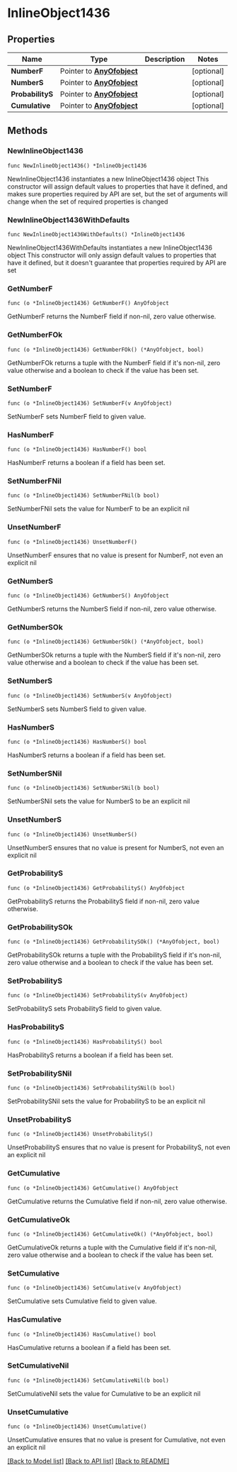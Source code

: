 # InlineObject1436

## Properties

Name | Type | Description | Notes
------------ | ------------- | ------------- | -------------
**NumberF** | Pointer to [**AnyOfobject**](anyOf&lt;object&gt;.md) |  | [optional] 
**NumberS** | Pointer to [**AnyOfobject**](anyOf&lt;object&gt;.md) |  | [optional] 
**ProbabilityS** | Pointer to [**AnyOfobject**](anyOf&lt;object&gt;.md) |  | [optional] 
**Cumulative** | Pointer to [**AnyOfobject**](anyOf&lt;object&gt;.md) |  | [optional] 

## Methods

### NewInlineObject1436

`func NewInlineObject1436() *InlineObject1436`

NewInlineObject1436 instantiates a new InlineObject1436 object
This constructor will assign default values to properties that have it defined,
and makes sure properties required by API are set, but the set of arguments
will change when the set of required properties is changed

### NewInlineObject1436WithDefaults

`func NewInlineObject1436WithDefaults() *InlineObject1436`

NewInlineObject1436WithDefaults instantiates a new InlineObject1436 object
This constructor will only assign default values to properties that have it defined,
but it doesn't guarantee that properties required by API are set

### GetNumberF

`func (o *InlineObject1436) GetNumberF() AnyOfobject`

GetNumberF returns the NumberF field if non-nil, zero value otherwise.

### GetNumberFOk

`func (o *InlineObject1436) GetNumberFOk() (*AnyOfobject, bool)`

GetNumberFOk returns a tuple with the NumberF field if it's non-nil, zero value otherwise
and a boolean to check if the value has been set.

### SetNumberF

`func (o *InlineObject1436) SetNumberF(v AnyOfobject)`

SetNumberF sets NumberF field to given value.

### HasNumberF

`func (o *InlineObject1436) HasNumberF() bool`

HasNumberF returns a boolean if a field has been set.

### SetNumberFNil

`func (o *InlineObject1436) SetNumberFNil(b bool)`

 SetNumberFNil sets the value for NumberF to be an explicit nil

### UnsetNumberF
`func (o *InlineObject1436) UnsetNumberF()`

UnsetNumberF ensures that no value is present for NumberF, not even an explicit nil
### GetNumberS

`func (o *InlineObject1436) GetNumberS() AnyOfobject`

GetNumberS returns the NumberS field if non-nil, zero value otherwise.

### GetNumberSOk

`func (o *InlineObject1436) GetNumberSOk() (*AnyOfobject, bool)`

GetNumberSOk returns a tuple with the NumberS field if it's non-nil, zero value otherwise
and a boolean to check if the value has been set.

### SetNumberS

`func (o *InlineObject1436) SetNumberS(v AnyOfobject)`

SetNumberS sets NumberS field to given value.

### HasNumberS

`func (o *InlineObject1436) HasNumberS() bool`

HasNumberS returns a boolean if a field has been set.

### SetNumberSNil

`func (o *InlineObject1436) SetNumberSNil(b bool)`

 SetNumberSNil sets the value for NumberS to be an explicit nil

### UnsetNumberS
`func (o *InlineObject1436) UnsetNumberS()`

UnsetNumberS ensures that no value is present for NumberS, not even an explicit nil
### GetProbabilityS

`func (o *InlineObject1436) GetProbabilityS() AnyOfobject`

GetProbabilityS returns the ProbabilityS field if non-nil, zero value otherwise.

### GetProbabilitySOk

`func (o *InlineObject1436) GetProbabilitySOk() (*AnyOfobject, bool)`

GetProbabilitySOk returns a tuple with the ProbabilityS field if it's non-nil, zero value otherwise
and a boolean to check if the value has been set.

### SetProbabilityS

`func (o *InlineObject1436) SetProbabilityS(v AnyOfobject)`

SetProbabilityS sets ProbabilityS field to given value.

### HasProbabilityS

`func (o *InlineObject1436) HasProbabilityS() bool`

HasProbabilityS returns a boolean if a field has been set.

### SetProbabilitySNil

`func (o *InlineObject1436) SetProbabilitySNil(b bool)`

 SetProbabilitySNil sets the value for ProbabilityS to be an explicit nil

### UnsetProbabilityS
`func (o *InlineObject1436) UnsetProbabilityS()`

UnsetProbabilityS ensures that no value is present for ProbabilityS, not even an explicit nil
### GetCumulative

`func (o *InlineObject1436) GetCumulative() AnyOfobject`

GetCumulative returns the Cumulative field if non-nil, zero value otherwise.

### GetCumulativeOk

`func (o *InlineObject1436) GetCumulativeOk() (*AnyOfobject, bool)`

GetCumulativeOk returns a tuple with the Cumulative field if it's non-nil, zero value otherwise
and a boolean to check if the value has been set.

### SetCumulative

`func (o *InlineObject1436) SetCumulative(v AnyOfobject)`

SetCumulative sets Cumulative field to given value.

### HasCumulative

`func (o *InlineObject1436) HasCumulative() bool`

HasCumulative returns a boolean if a field has been set.

### SetCumulativeNil

`func (o *InlineObject1436) SetCumulativeNil(b bool)`

 SetCumulativeNil sets the value for Cumulative to be an explicit nil

### UnsetCumulative
`func (o *InlineObject1436) UnsetCumulative()`

UnsetCumulative ensures that no value is present for Cumulative, not even an explicit nil

[[Back to Model list]](../README.md#documentation-for-models) [[Back to API list]](../README.md#documentation-for-api-endpoints) [[Back to README]](../README.md)


